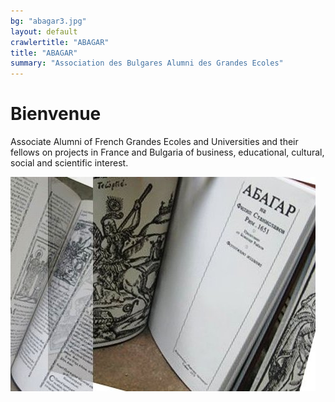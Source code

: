 ```yaml
---
bg: "abagar3.jpg"
layout: default
crawlertitle: "ABAGAR"
title: "ABAGAR"
summary: "Association des Bulgares Alumni des Grandes Ecoles"
---
```


# Bienvenue

Associate Alumni of French Grandes Ecoles and Universities and their fellows on projects in France and Bulgaria of business, educational, cultural, social and scientific interest.


![belle image](assets/images/abagar1.jpg) 

